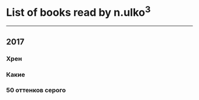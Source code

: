 # List of books read by n.ulko<sup>3</sup>
---

## 2017

### Хрен


### Какие


### 50 оттенков серого



